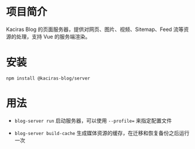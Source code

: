 # 项目简介

Kaciras Blog 的页面服务器，提供对网页、图片、视频、Sitemap、Feed 流等资源的处理，支持 Vue 的服务端渲染。

# 安装

```shell script
npm install @kaciras-blog/server
```

# 用法

* `blog-server run` 启动服务器，可以使用 `--profile=` 来指定配置文件

* `blog-server build-cache` 生成媒体资源的缓存，在迁移和恢复备份之后运行一次

